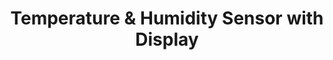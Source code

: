 ---
date_added: 2020-01-31
model: MIR-TE100
z2m: TS0201
vendor: Generic
title: Temperature & Humidity Sensor with Display
category: sensor
supports: temperature, humidity, batterypct
zigbeemodel: ['TS0201','SNTZ003']
compatible: [zha,z2m,iob,z4d,tasmota,deconz]
z4d: https://z4d.fr/le-materiel-compatible-z4d/compatible/capteurdetempraturehumidittuya
mlink: https://expo.tuya.com/product/324875
link: https://www.aliexpress.com/af/tuya-zigbee-screen.html
link2: https://www.aliexpress.com/item/4000768249629.html
link3: https://www.aliexpress.com/item/4001276768541.html
---
